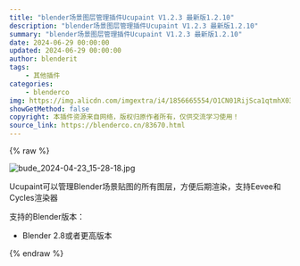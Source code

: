```yaml
---
title: "blender场景图层管理插件Ucupaint V1.2.3 最新版1.2.10"
description: "blender场景图层管理插件Ucupaint V1.2.3 最新版1.2.10"
summary: "blender场景图层管理插件Ucupaint V1.2.3 最新版1.2.10"
date: 2024-06-29 00:00:00
updated: 2024-06-29 00:00:00
author: blenderit
tags: 
    - 其他插件
categories:
    - blenderco
img: https://img.alicdn.com/imgextra/i4/1856665554/O1CN01RijSca1qtmhX03iR2_!!1856665554.jpg
showGetMethod: false
copyright: 本插件资源来自网络，版权归原作者所有，仅供交流学习使用！
source_link: https://blenderco.cn/83670.html
---
```


{% raw %}
<p><img class="aligncenter" src="https://img.alicdn.com/imgextra/i4/1856665554/O1CN01RijSca1qtmhX03iR2_!!1856665554.jpg" alt="bude_2024-04-23_15-28-18.jpg"></p><p>Ucupaint可以管理Blender场景贴图的所有图层，方便后期渲染，支持Eevee和Cycles渲染器</p><p>支持的Blender版本：</p><ul>
<li>Blender 2.8或者更高版本</li>
</ul>
<div style="display: none">blenderco</div>
{% endraw %}